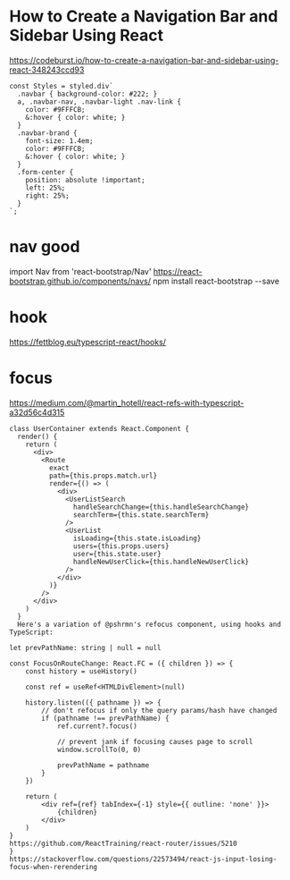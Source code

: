 # How to Create a Navigation Bar and Sidebar Using React
https://codeburst.io/how-to-create-a-navigation-bar-and-sidebar-using-react-348243ccd93
```
const Styles = styled.div`
  .navbar { background-color: #222; }
  a, .navbar-nav, .navbar-light .nav-link {
    color: #9FFFCB;
    &:hover { color: white; }
  }
  .navbar-brand {
    font-size: 1.4em;
    color: #9FFFCB;
    &:hover { color: white; }
  }
  .form-center {
    position: absolute !important;
    left: 25%;
    right: 25%;
  }
`;
```
# nav good
import Nav from 'react-bootstrap/Nav'
https://react-bootstrap.github.io/components/navs/
npm install react-bootstrap --save

# hook
https://fettblog.eu/typescript-react/hooks/

# focus
https://medium.com/@martin_hotell/react-refs-with-typescript-a32d56c4d315

```
class UserContainer extends React.Component {
  render() {
    return (
      <div>
        <Route
          exact
          path={this.props.match.url}
          render={() => (
            <div>
              <UserListSearch
                handleSearchChange={this.handleSearchChange}
                searchTerm={this.state.searchTerm}
              />
              <UserList
                isLoading={this.state.isLoading}
                users={this.props.users}
                user={this.state.user}
                handleNewUserClick={this.handleNewUserClick}
              />
            </div>
          )}
        />
      </div>  
    )
  }
  Here's a variation of @pshrmn's refocus component, using hooks and TypeScript:

let prevPathName: string | null = null

const FocusOnRouteChange: React.FC = ({ children }) => {
    const history = useHistory()

    const ref = useRef<HTMLDivElement>(null)

    history.listen(({ pathname }) => {
        // don't refocus if only the query params/hash have changed
        if (pathname !== prevPathName) {
            ref.current?.focus()

            // prevent jank if focusing causes page to scroll
            window.scrollTo(0, 0)

            prevPathName = pathname
        }
    })

    return (
        <div ref={ref} tabIndex={-1} style={{ outline: 'none' }}>
            {children}
        </div>
    )
}
https://github.com/ReactTraining/react-router/issues/5210
}
https://stackoverflow.com/questions/22573494/react-js-input-losing-focus-when-rerendering
```
